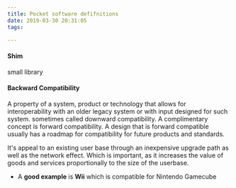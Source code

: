 ```yaml
---
title: Pocket software defifnitions
date: 2019-03-30 20:31:05
tags:

---
```




#### Shim

small library



#### Backward Compatibility

A property of a system, product or technology that allows for interoperability with an older legacy system or with input designed for such system. sometimes called downward compatibility. A complimentary concept is forward compatibility. A design that is forward compatible usually has a roadmap for compatibility for future products and standards.

 It's appeal to an existing user base through an inexpensive upgrade path as well as the network effect. Which is important,  as it increases the value of goods and services proportionally to the size of the userbase. 



- A <b>good example</b> is <b>Wii</b> which is compatible for Nintendo Gamecube 